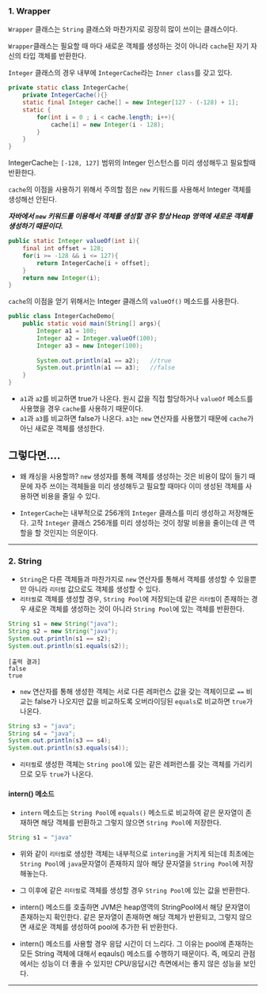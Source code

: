 ### 1. Wrapper

`Wrapper` 클래스는 `String` 클래스와 마찬가지로 굉장히 많이 쓰이는 클래스이다.

`Wrapper`클래스는 필요할 때 마다 새로운 객체를 생성하는 것이 아니라 `cache`된 자기 자신의 타입 객체를 반환한다.



`Integer` 클래스의 경우 내부에 `IntegerCache`라는 `Inner class`를 갖고 있다.

```java
private static class IntegerCache{
    private IntegerCache(){}
    static final Integer cache[] = new Integer[127 - (-128) + 1];
    static {
        for(int i = 0 ; i < cache.length; i++){
            cache[i] = new Integer(i - 128);
        }
    }
}
```

IntegerCache는 `[-128, 127]` 범위의 Integer 인스턴스를 미리 생성해두고 필요할때 반환한다.

`cache`의 이점을 사용하기 위해서 주의할 점은 `new` 키워드를 사용해서 Integer 객체를 생성해선 안된다.

***자바에서 `new` 키워드를 이용해서 객체를 생성할 경우 항상 Heap 영역에 새로운 객체를 생성하기 때문이다.***



```java
public static Integer valueOf(int i){
    final int offset = 128;
    for(i >= -128 && i <= 127){
        return IntegerCache[i + offset];
    }
    return new Integer(i);
}
```

`cache`의 이점을 얻기 위해서는 Integer 클래스의 `valueOf()` 메소드를 사용한다.



```java
public class IntegerCacheDemo{
    public static void main(String[] args){
        Integer a1 = 100;
        Integer a2 = Integer.valueOf(100);
        Integer a3 = new Integer(100);
        
        System.out.println(a1 == a2);	//true
        System.out.println(a1 == a3);	//false
    }
}
```

- `a1`과 `a2`를 비교하면 true가 나온다. 원시 값을 직접 할당하거나 `valueOf` 메소드를 사용했을 경우 `cache`를 사용하기 때문이다.
- `a1`과 `a3`를 비교하면  false가 나온다. `a3`는 `new` 연산자를 사용했기 때문에 `cache`가 아닌 새로운 객체를 생성한다.



## 그렇다면....

- 왜 캐싱을 사용할까? `new` 생성자를 통해 객체를 생성하는 것은 비용이 많이 들기 때문에 자주 쓰이는 객체들을 미리 생성해두고 필요할 때마다 이미 생성된 객체를 사용하면 비용을 줄일 수 있다.

- `IntegerCache`는 내부적으로 256개의 `Integer` 클래스를 미리 생성하고 저장해둔다. 고작 `Integer` 클래스 256개를 미리 생성하는 것이 정말 비용을 줄이는데 큰 역할을 할 것인지는 의문이다.



---

### 2. String

- `String`은 다른 객체들과 마찬가지로 `new` 연산자를 통해서 객체를 생성할 수 있을뿐만 아니라 `리터럴` 값으로도 객체를 생성할 수 있다.
- `리터럴`로 객체를 생성할 경우, `String Pool`에 저장되는데 같은 `리터럴`이 존재하는 경우 새로운 객체를 생성하는 것이 아니라 `String Pool`에 있는 객체를 반환한다.

```java
String s1 = new String("java");
String s2 = new String("java");
System.out.println(s1 == s2);
System.out.println(s1.equals(s2));
```

```
[출력 결과]
false
true
```

- `new` 연산자를 통해 생성한 객체는 서로 다른 레퍼런스 값을 갖는 객체이므로 `==` 비교는 false가 나오지만 값을 비교하도록 오버라이딩된 `equals`로 비교하면 `true`가 나온다.

```java
String s3 = "java";
String s4 = "java";
System.out.println(s3 == s4);
System.out.println(s3.equals(s4));
```

- `리터럴`로 생성한 객체는 `String pool`에 있는 같은 레퍼런스를 갖는 객체를 가리키므로 모두 `true`가 나온다.

#### intern() 메소드


- `intern` 메소드는 `String Pool`에 `equals()` 메소드로 비교하여 같은 문자열이 존재하면 해당 객체를 반환하고 그렇지 않으면 `String Pool`에 저장한다.

```java
String s1 = "java"
```

- 위와 같이 `리터럴`로 생성한 객체는 내부적으로 `intering`을 거치게 되는데 최초에는 `String Pool`에 `java`문자열이 존재하지 않아 해당 문자열을 `String Pool`에 저장해놓는다.
- 그 이후에 같은 `리터럴`로 객체를 생성할 경우 `String Pool`에 있는 값을 반환한다.

- intern() 메소드를 호출하면 JVM은 heap영역의 StringPool에서 해당 문자열이 존재하는지 확인한다. 같은 문자열이 존재하면 해당 객체가 반환되고, 그렇지 않으면 새로운 객체를 생성하여 pool에 추가한 뒤 반환한다.

- intern() 메소드를 사용할 경우 응답 시간이 더 느리다. 그 이유는 pool에 존재하는 모든 String 객체에 대해서 eqauls() 메소드를 수행하기 때문이다. 즉, 메모리 관점에서는 성능이 더 좋을 수 있지만 CPU/응답시간 측면에서는 좋지 않은 성능을 보인다.





---
